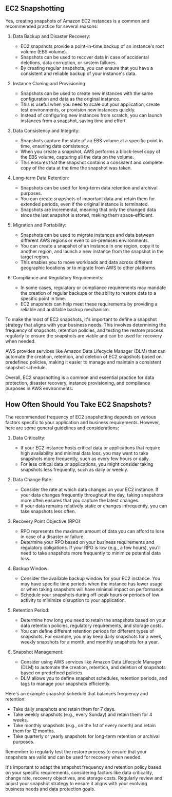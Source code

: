 ## EC2 Snapshotting

Yes, creating snapshots of Amazon EC2 instances is a common and recommended practice for several reasons:

1. Data Backup and Disaster Recovery:

   - EC2 snapshots provide a point-in-time backup of an instance's root volume (EBS volume).
   - Snapshots can be used to recover data in case of accidental deletions, data corruption, or system failures.
   - By creating regular snapshots, you can ensure that you have a consistent and reliable backup of your instance's data.

2. Instance Cloning and Provisioning:

   - Snapshots can be used to create new instances with the same configuration and data as the original instance.
   - This is useful when you need to scale out your application, create test environments, or provision new instances quickly.
   - Instead of configuring new instances from scratch, you can launch instances from a snapshot, saving time and effort.

3. Data Consistency and Integrity:

   - Snapshots capture the state of an EBS volume at a specific point in time, ensuring data consistency.
   - When you create a snapshot, AWS performs a block-level copy of the EBS volume, capturing all the data on the volume.
   - This ensures that the snapshot contains a consistent and complete copy of the data at the time the snapshot was taken.

4. Long-term Data Retention:

   - Snapshots can be used for long-term data retention and archival purposes.
   - You can create snapshots of important data and retain them for extended periods, even if the original instance is terminated.
   - Snapshots are incremental, meaning that only the changed data since the last snapshot is stored, making them space-efficient.

5. Migration and Portability:

   - Snapshots can be used to migrate instances and data between different AWS regions or even to on-premises environments.
   - You can create a snapshot of an instance in one region, copy it to another region, and launch a new instance from the snapshot in the target region.
   - This enables you to move workloads and data across different geographic locations or to migrate from AWS to other platforms.

6. Compliance and Regulatory Requirements:
   - In some cases, regulatory or compliance requirements may mandate the creation of regular backups or the ability to restore data to a specific point in time.
   - EC2 snapshots can help meet these requirements by providing a reliable and auditable backup mechanism.

To make the most of EC2 snapshots, it's important to define a snapshot strategy that aligns with your business needs. This involves determining the frequency of snapshots, retention policies, and testing the restore process regularly to ensure the snapshots are viable and can be used for recovery when needed.

AWS provides services like Amazon Data Lifecycle Manager (DLM) that can automate the creation, retention, and deletion of EC2 snapshots based on predefined policies, making it easier to manage and maintain a consistent snapshot schedule.

Overall, EC2 snapshotting is a common and essential practice for data protection, disaster recovery, instance provisioning, and compliance purposes in AWS environments.

## How Often Should You Take EC2 Snapshots?

The recommended frequency of EC2 snapshotting depends on various factors specific to your application and business requirements. However, here are some general guidelines and considerations:

1. Data Criticality:

   - If your EC2 instance hosts critical data or applications that require high availability and minimal data loss, you may want to take snapshots more frequently, such as every few hours or daily.
   - For less critical data or applications, you might consider taking snapshots less frequently, such as daily or weekly.

2. Data Change Rate:

   - Consider the rate at which data changes on your EC2 instance. If your data changes frequently throughout the day, taking snapshots more often ensures that you capture the latest changes.
   - If your data remains relatively static or changes infrequently, you can take snapshots less often.

3. Recovery Point Objective (RPO):

   - RPO represents the maximum amount of data you can afford to lose in case of a disaster or failure.
   - Determine your RPO based on your business requirements and regulatory obligations. If your RPO is low (e.g., a few hours), you'll need to take snapshots more frequently to minimize potential data loss.

4. Backup Window:

   - Consider the available backup window for your EC2 instance. You may have specific time periods when the instance has lower usage or when taking snapshots will have minimal impact on performance.
   - Schedule your snapshots during off-peak hours or periods of low activity to minimize disruption to your application.

5. Retention Period:

   - Determine how long you need to retain the snapshots based on your data retention policies, regulatory requirements, and storage costs.
   - You can define different retention periods for different types of snapshots. For example, you may keep daily snapshots for a week, weekly snapshots for a month, and monthly snapshots for a year.

6. Snapshot Management:
   - Consider using AWS services like Amazon Data Lifecycle Manager (DLM) to automate the creation, retention, and deletion of snapshots based on predefined policies.
   - DLM allows you to define snapshot schedules, retention periods, and tags to manage your snapshots efficiently.

Here's an example snapshot schedule that balances frequency and retention:

- Take daily snapshots and retain them for 7 days.
- Take weekly snapshots (e.g., every Sunday) and retain them for 4 weeks.
- Take monthly snapshots (e.g., on the 1st of every month) and retain them for 12 months.
- Take quarterly or yearly snapshots for long-term retention or archival purposes.

Remember to regularly test the restore process to ensure that your snapshots are valid and can be used for recovery when needed.

It's important to adapt the snapshot frequency and retention policy based on your specific requirements, considering factors like data criticality, change rate, recovery objectives, and storage costs. Regularly review and adjust your snapshot strategy to ensure it aligns with your evolving business needs and data protection goals.
